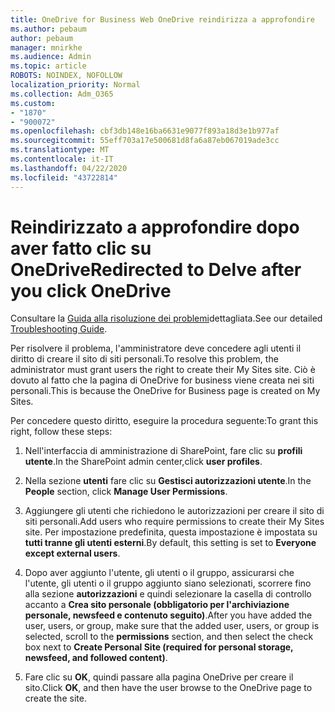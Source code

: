 ```yaml
---
title: OneDrive for Business Web OneDrive reindirizza a approfondire
ms.author: pebaum
author: pebaum
manager: mnirkhe
ms.audience: Admin
ms.topic: article
ROBOTS: NOINDEX, NOFOLLOW
localization_priority: Normal
ms.collection: Adm_O365
ms.custom:
- "1870"
- "900072"
ms.openlocfilehash: cbf3db148e16ba6631e9077f893a18d3e1b977af
ms.sourcegitcommit: 55eff703a17e500681d8fa6a87eb067019ade3cc
ms.translationtype: MT
ms.contentlocale: it-IT
ms.lasthandoff: 04/22/2020
ms.locfileid: "43722814"
---
```

# <a name="redirected-to-delve-after-you-click-onedrive"></a><span data-ttu-id="b3e26-102">Reindirizzato a approfondire dopo aver fatto clic su OneDrive</span><span class="sxs-lookup"><span data-stu-id="b3e26-102">Redirected to Delve after you click OneDrive</span></span>

<span data-ttu-id="b3e26-103">Consultare la [Guida alla risoluzione dei problemi](https://docs.microsoft.com/sharepoint/support/sites/troubleshooting-guide-for-sites-stopped-at-provisioning)dettagliata.</span><span class="sxs-lookup"><span data-stu-id="b3e26-103">See our detailed [Troubleshooting Guide](https://docs.microsoft.com/sharepoint/support/sites/troubleshooting-guide-for-sites-stopped-at-provisioning).</span></span>

<span data-ttu-id="b3e26-104">Per risolvere il problema, l'amministratore deve concedere agli utenti il diritto di creare il sito di siti personali.</span><span class="sxs-lookup"><span data-stu-id="b3e26-104">To resolve this problem, the administrator must grant users the right to create their My Sites site.</span></span> <span data-ttu-id="b3e26-105">Ciò è dovuto al fatto che la pagina di OneDrive for business viene creata nei siti personali.</span><span class="sxs-lookup"><span data-stu-id="b3e26-105">This is because the OneDrive for Business page is created on My Sites.</span></span>

<span data-ttu-id="b3e26-106">Per concedere questo diritto, eseguire la procedura seguente:</span><span class="sxs-lookup"><span data-stu-id="b3e26-106">To grant this right, follow these steps:</span></span>

1. <span data-ttu-id="b3e26-107">Nell'interfaccia di amministrazione di SharePoint, fare clic su **profili utente**.</span><span class="sxs-lookup"><span data-stu-id="b3e26-107">In the SharePoint admin center,click **user profiles**.</span></span>

2. <span data-ttu-id="b3e26-108">Nella sezione **utenti** fare clic su **Gestisci autorizzazioni utente**.</span><span class="sxs-lookup"><span data-stu-id="b3e26-108">In the **People** section, click **Manage User Permissions**.</span></span>

3. <span data-ttu-id="b3e26-109">Aggiungere gli utenti che richiedono le autorizzazioni per creare il sito di siti personali.</span><span class="sxs-lookup"><span data-stu-id="b3e26-109">Add users who require permissions to create their My Sites site.</span></span> <span data-ttu-id="b3e26-110">Per impostazione predefinita, questa impostazione è impostata su **tutti tranne gli utenti esterni**.</span><span class="sxs-lookup"><span data-stu-id="b3e26-110">By default, this setting is set to **Everyone except external users**.</span></span>

4. <span data-ttu-id="b3e26-111">Dopo aver aggiunto l'utente, gli utenti o il gruppo, assicurarsi che l'utente, gli utenti o il gruppo aggiunto siano selezionati, scorrere fino alla sezione **autorizzazioni** e quindi selezionare la casella di controllo accanto a **Crea sito personale (obbligatorio per l'archiviazione personale, newsfeed e contenuto seguito)**.</span><span class="sxs-lookup"><span data-stu-id="b3e26-111">After you have added the user, users, or group, make sure that the added user, users, or group is selected, scroll to the **permissions** section, and then select the check box next to **Create Personal Site (required for personal storage, newsfeed, and followed content)**.</span></span>

5. <span data-ttu-id="b3e26-112">Fare clic su **OK**, quindi passare alla pagina OneDrive per creare il sito.</span><span class="sxs-lookup"><span data-stu-id="b3e26-112">Click **OK**, and then have the user browse to the OneDrive page to create the site.</span></span>
